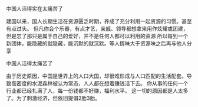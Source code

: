 中国人活得实在太痛苦了

建国以来，国人长期生活在资源匮乏时期，养成了充分利用一起资源的习惯。甚至有点过头。
但凡你会个乐器，有点才艺，亲戚、领导都想拿来用作炫耀或团建，但是忘了那只是属于自己的爱好，并不是任何人都可以利用的资源
所以每到一个新团体，能隐藏的就隐藏，能沉默的就沉默。等人情味大于资源味之后再与他人分享

中国人活得太痛苦了

由于历史原因，中国是世界上的人口大国，却很难形成与人口匹配的生活配套。导致高密度的水泥森林被认为常态，人人都在想着赚钱活下去。
你从事的任何一个行业都已经扎满了人，每一份钱都不好赚，福利水平。
这一切的原因都是人太多了。为了刺激经济，但依旧提倡2胎3胎。
